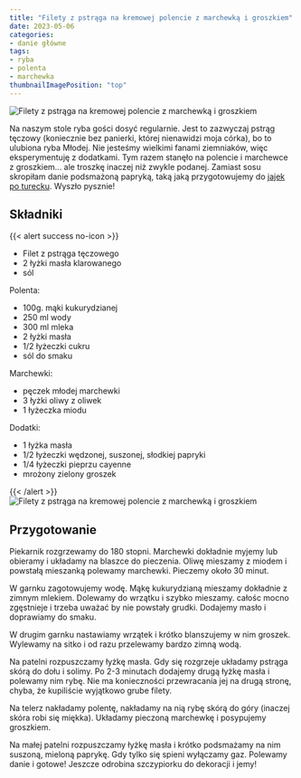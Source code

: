 ```yaml
---
title: "Filety z pstrąga na kremowej polencie z marchewką i groszkiem"
date: 2023-05-06
categories:
- danie główne
tags:
- ryba
- polenta
- marchewka
thumbnailImagePosition: "top"
---
```

![Filety z pstrąga na kremowej polencie z marchewką i groszkiem](/img/Pstrag-na-kremowej-polencie-z-marchewka-i-groszkiem/Pstrag-na-kremowej-polencie-z-marchewka-i-groszkiem-1.JPG)

Na naszym stole ryba gości dosyć regularnie. Jest to zazwyczaj pstrąg tęczowy (koniecznie bez panierki, której nienawidzi moja córka), bo to ulubiona ryba Młodej. Nie jesteśmy wielkimi fanami ziemniaków, więc eksperymentuję z dodatkami. Tym razem stanęło na polencie i marchewce z groszkiem... ale troszkę inaczej niż zwykle podanej. Zamiast sosu skropiłam danie podsmażoną papryką, taką jaką przygotowujemy do [jajek po turecku](https://wegeinie.pl/2023/02/jajka-po-turecku/). Wyszło pysznie! 
<!--more--> 

## Składniki
{{< alert success no-icon >}}
- Filet z pstrąga tęczowego
- 2 łyżki masła klarowanego
- sól

Polenta:
- 100g. mąki kukurydzianej
- 250 ml wody
- 300 ml mleka
- 2 łyżki masła
- 1/2 łyżeczki cukru
- sól do smaku

Marchewki:
- pęczek młodej marchewki
- 3 łyżki oliwy z oliwek 
- 1 łyżeczka miodu

Dodatki:
- 1 łyżka masła
- 1/2 łyżeczki wędzonej, suszonej, słodkiej papryki
- 1/4 łyżeczki pieprzu cayenne
- mrożony zielony groszek


{{< /alert >}}
![Filety z pstrąga na kremowej polencie z marchewką i groszkiem](/img/Pstrag-na-kremowej-polencie-z-marchewka-i-groszkiem/Pstrag-na-kremowej-polencie-z-marchewka-i-groszkiem-2.JPG)

## Przygotowanie
Piekarnik rozgrzewamy do 180 stopni. Marchewki dokładnie myjemy lub obieramy i układamy na blaszce do pieczenia. Oliwę mieszamy z miodem i powstałą mieszanką polewamy marchewki. Pieczemy około 30 minut.

W garnku zagotowujemy wodę. Mąkę kukurydzianą mieszamy dokładnie z zimnym mlekiem. Dolewamy do wrzątku i szybko mieszamy. całośc mocno zgęstnieje i trzeba uważać by nie powstały grudki. Dodajemy masło i doprawiamy do smaku. 

W drugim garnku nastawiamy wrzątek i krótko blanszujemy w nim groszek. Wylewamy na sitko i od razu przelewamy bardzo zimną wodą. 

Na patelni rozpuszczamy łyżkę masła. Gdy się rozgrzeje układamy pstrąga skórą do dołu i solimy. Po 2-3 minutach dodajemy drugą łyżkę masła i polewamy nim rybę. Nie ma konieczności przewracania jej na drugą stronę, chyba, że kupiliście wyjątkowo grube filety. 


Na telerz nakładamy polentę, nakładamy na nią rybę skórą do góry (inaczej skóra robi się miękka). Układamy pieczoną marchewkę i posypujemy groszkiem. 

Na małej patelni rozpuszczamy łyżkę masła i krótko podsmażamy na nim suszoną, mieloną paprykę. Gdy tylko się spieni wyłączamy gaz. Polewamy danie i gotowe! Jeszcze odrobina szczypiorku do dekoracji i jemy!



